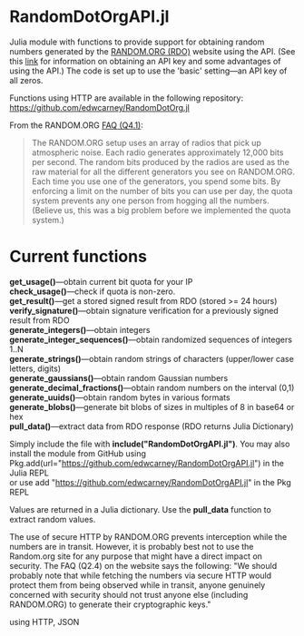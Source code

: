 # RandomDotOrgAPI.jl

Julia module with functions to provide support for obtaining random numbers generated by the <a href="https://random.org">RANDOM.ORG (RDO)</a> website using the API. (See this <a href="https://api.random.org/api-keys">link</a> for information on obtaining an API key and some advantages of using the API.) The code is set up to use the 'basic' setting&mdash;an API key of all zeros.

Functions using HTTP are available in the following repository: https://github.com/edwcarney/RandomDotOrg.jl

From the RANDOM.ORG <a href="https://www.random.org/faq">FAQ (Q4.1)</a>:
<blockquote>The RANDOM.ORG setup uses an array of radios that pick up atmospheric noise. Each radio generates approximately 12,000 bits per second. The random bits produced by the radios are used as the raw material for all the different generators you see on RANDOM.ORG. Each time you use one of the generators, you spend some bits. By enforcing a limit on the number of bits you can use per day, the quota system prevents any one person from hogging all the numbers. (Believe us, this was a big problem before we implemented the quota system.)</blockquote>

# Current functions
<b>get_usage()</b>&mdash;obtain current bit quota for your IP<br>
<b>check_usage()</b>&mdash;check if quota is non-zero.<br>
<b>get_result()</b>&mdash;get a stored signed result from RDO (stored >= 24 hours)<br>
<b>verify_signature()</b>&mdash;obtain signature verification for a previously signed result from RDO<br>
<b>generate_integers()</b>&mdash;obtain integers<br>
<b>generate_integer_sequences()</b>&mdash;obtain randomized sequences of integers 1..N<br>
<b>generate_strings()</b>&mdash;obtain random strings of characters (upper/lower case letters, digits)<br>
<b>generate_gaussians()</b>&mdash;obtain random Gaussian numbers<br>
<b>generate_decimal_fractions()</b>&mdash;obtain random numbers on the interval (0,1)<br>
<b>generate_uuids()</b>&mdash;obtain random bytes in various formats<br>
<b>generate_blobs()</b>&mdash;generate bit blobs of sizes in multiples of 8 in base64 or hex<br>
<b>pull_data()</b>&mdash;extract data from RDO response (RDO returns Julia Dictionary)

Simply include the file with <b>include("RandomDotOrgAPI.jl")</b>. You may also install the module from GitHub using<br>
Pkg.add(url="https://github.com/edwcarney/RandomDotOrgAPI.jl") in the Julia REPL<br>
or use add "https://github.com/edwcarney/RandomDotOrgAPI.jl" in the Pkg REPL<br>

Values are returned in a Julia dictionary. Use the <b>pull_data</b> function to extract random values.

The use of secure HTTP by RANDOM.ORG prevents interception while the numbers are in transit. However, it is probably best not to use the Random.org site for any purpose that might have a direct impact on security. The FAQ (Q2.4) on the website says the following: "We should probably note that while fetching the numbers via secure HTTP would protect them from being observed while in transit, anyone genuinely concerned with security should not trust anyone else (including RANDOM.ORG) to generate their cryptographic keys."

using HTTP, JSON

